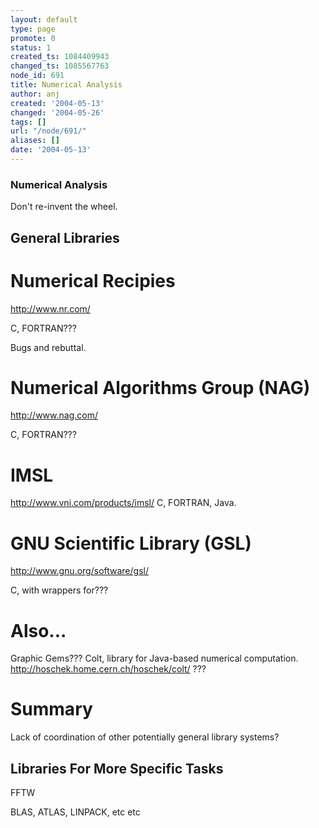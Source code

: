 ```yaml
---
layout: default
type: page
promote: 0
status: 1
created_ts: 1084409943
changed_ts: 1085567763
node_id: 691
title: Numerical Analysis
author: anj
created: '2004-05-13'
changed: '2004-05-26'
tags: []
url: "/node/691/"
aliases: []
date: '2004-05-13'
---
```

### Numerical Analysis
Don't re-invent the wheel.

## General Libraries

# Numerical Recipies
<http://www.nr.com/>

C, FORTRAN???

Bugs and rebuttal.

# Numerical Algorithms Group (NAG)
<http://www.nag.com/>

C, FORTRAN???

# IMSL
<http://www.vni.com/products/imsl/>
C, FORTRAN, Java.

# GNU Scientific Library (GSL)
<http://www.gnu.org/software/gsl/>

C, with wrappers for???

# Also...
Graphic Gems???
Colt, library for Java-based numerical computation. <http://hoschek.home.cern.ch/hoschek/colt/> ???

# Summary
Lack of coordination of other potentially general library systems?


## Libraries For More Specific Tasks

FFTW

BLAS, ATLAS, LINPACK, etc etc


